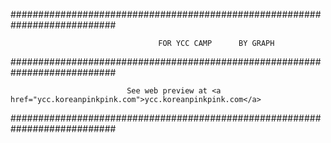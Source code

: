 ###########################################################################

                                     FOR YCC CAMP      BY GRAPH
                        
###########################################################################

                              See web preview at <a href="ycc.koreanpinkpink.com">ycc.koreanpinkpink.com</a>

###########################################################################
